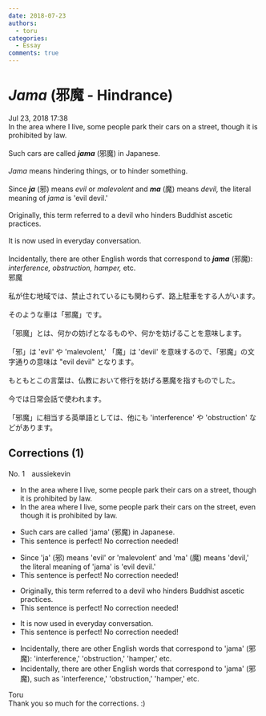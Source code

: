 ```yaml
---
date: 2018-07-23
authors:
  - toru
categories:
  - Essay
comments: true
---
```


# <strong><em>Jama</strong></em> (邪魔 - Hindrance)
<div class="date">Jul 23, 2018 17:38</div>
<div id="post"><div id="body_show_ori">
In the area where I live, some people park their cars on a street, though it is prohibited by law.<br/><br/>Such cars are called <strong><em>jama</em></strong> (邪魔) in Japanese.<br/><br/><em>Jama</em> means hindering things, or to hinder something.<br/><br/>Since <strong><em>ja</em></strong> (邪) means <em>evil</em> or <em>malevolent</em> and <strong><em>ma</em></strong> (魔) means <em>devil,</em> the literal meaning of <em>jama</em> is 'evil devil.'<br/><br/>Originally, this term referred to a devil who hinders Buddhist ascetic practices.<br/><br/>It is now used in everyday conversation.<br/><br/>Incidentally, there are other English words that correspond to <strong><em>jama</em></strong> (邪魔): <em>interference,</em> <em>obstruction,</em> <em>hamper,</em> etc.
</div></div>

<!-- more -->

<div id="post_ja"><div id="body_show_mo">
邪魔<br/><br/>私が住む地域では、禁止されているにも関わらず、路上駐車をする人がいます。<br/><br/>そのような車は「邪魔」です。<br/><br/>「邪魔」とは、何かの妨げとなるものや、何かを妨げることを意味します。<br/><br/>「邪」は 'evil' や 'malevolent,' 「魔」は 'devil' を意味するので、「邪魔」の文字通りの意味は "evil devil" となります。<br/><br/>もともとこの言葉は、仏教において修行を妨げる悪魔を指すものでした。<br/><br/>今では日常会話で使われます。<br/><br/>「邪魔」に相当する英単語としては、他にも 'interference' や 'obstruction' などがあります。
</div></div>

## Corrections (1)
<div id="block"><div class="first_name"> No. 1　<span class="just_name">aussiekevin</span></div><div id="block2">
<ul class="correction_field">
<li class="incorrect">In the area where I live, some people park their cars on a street, though it is prohibited by law.</li>
<li class="corrected correct">
In the area where I live, some people park their cars on the street, even though it is prohibited by law.
</li>
</ul>
<ul class="correction_field">
<li class="incorrect">Such cars are called 'jama' (邪魔) in Japanese.</li>
<li class="corrected perfect">This sentence is perfect! No correction needed!</li>
</ul>
<ul class="correction_field">
<li class="incorrect">Since 'ja' (邪) means 'evil' or 'malevolent' and 'ma' (魔) means 'devil,' the literal meaning of 'jama' is 'evil devil.'</li>
<li class="corrected perfect">This sentence is perfect! No correction needed!</li>
</ul>
<ul class="correction_field">
<li class="incorrect">Originally, this term referred to a devil who hinders Buddhist ascetic practices.</li>
<li class="corrected perfect">This sentence is perfect! No correction needed!</li>
</ul>
<ul class="correction_field">
<li class="incorrect">It is now used in everyday conversation.</li>
<li class="corrected perfect">This sentence is perfect! No correction needed!</li>
</ul>
<ul class="correction_field">
<li class="incorrect">Incidentally, there are other English words that correspond to 'jama' (邪魔): 'interference,' 'obstruction,' 'hamper,' etc.</li>
<li class="corrected correct">
Incidentally, there are other English words that correspond to 'jama' (邪魔), such as 'interference,' 'obstruction,' 'hamper,' etc.
</li>
</ul>
</div><div class="name"><span class="just_name">Toru</span><br>
Thank you so much for the corrections. :)
</div>
</div>
